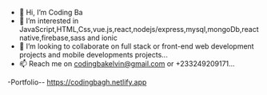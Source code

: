 - 👋 Hi, I’m Coding Ba
- 👀 I’m interested in JavaScript,HTML,Css,vue.js,react,nodejs/express,mysql,mongoDb,react native,firebase,sass and ionic
- 💞️ I’m looking to collaborate on full stack or front-end  web development projects and  mobile developments projects...
- 📫 Reach me on codingbakelvin@gmail.com or +233249209171...

-Portfolio-- https://codingbagh.netlify.app 

